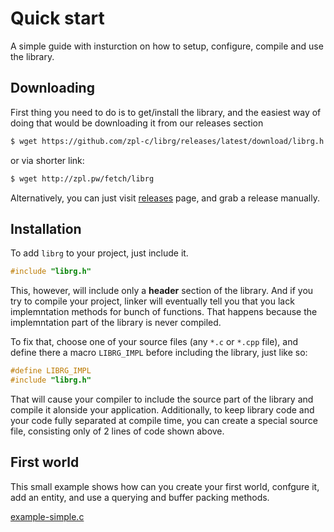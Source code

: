# Quick start

A simple guide with insturction on how to setup, configure, compile and use the library.

## Downloading

First thing you need to do is to get/install the library, and the easiest way of doing that would be downloading it from our releases section

```sh
$ wget https://github.com/zpl-c/librg/releases/latest/download/librg.h
```

or via shorter link:

```sh
$ wget http://zpl.pw/fetch/librg
```

Alternatively, you can just visit [releases](https://github.com/zpl-c/librg/releases/) page, and grab a release manually.

## Installation

To add `librg` to your project, just include it.

```c
#include "librg.h"
```

This, however, will include only a **header** section of the library.
And if you try to compile your project, linker will eventually tell you that you lack implemntation methods for bunch of functions.
That happens because the implemntation part of the library is never compiled.

To fix that, choose one of your source files (any `*.c` or `*.cpp` file), and define there a macro `LIBRG_IMPL` before including the library, just like so:

```c
#define LIBRG_IMPL
#include "librg.h"
```

That will cause your compiler to include the source part of the library and compile it alonside your application.
Additionally, to keep library code and your code fully separated at compile time, you can create a special source file, consisting only of 2 lines of code shown above.


## First world

This small example shows how can you create your first world, confgure it, add an entity, and use a querying and buffer packing methods.

[example-simple.c](https://raw.githubusercontent.com/zpl-c/librg/master/code/apps/example-simple.c ':include :type=code')
